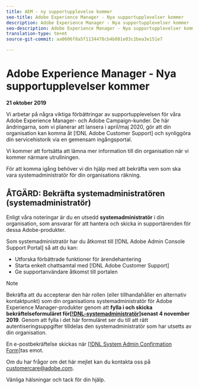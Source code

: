 ```yaml
---
title: AEM - ny supportupplevelse kommer
seo-title: Adobe Experience Manager - Nya supportupplevelser kommer
description: Adobe Experience Manager - Nya supportupplevelser kommer
seo-description: Adobe Experience Manager - Nya supportupplevelser kommer
translation-type: tm+mt
source-git-commit: aa0606f8a5f1134478cb4b081e03c1bea3e151e7

---
```



# Adobe Experience Manager - Nya supportupplevelser kommer

**21 oktober 2019**

Vi arbetar på några viktiga förbättringar av supportupplevelsen för våra Adobe Experience Manager- och Adobe Campaign-kunder. De här ändringarna, som vi planerar att lansera i april/maj 2020, gör att din organisation kan komma åt [!DNL Adobe Customer Support] och synliggöra din servicehistorik via en gemensam ingångsportal.

Vi kommer att fortsätta att lämna mer information till din organisation när vi kommer närmare utrullningen.

För att komma igång behöver vi din hjälp med att bekräfta vem som ska vara systemadministratör för din organisations räkning.

## ÅTGÄRD: Bekräfta systemadministratören (systemadministratör)

Enligt våra noteringar är du en utsedd **systemadministratör** i din organisation, som ansvarar för att hantera och skicka in supportärenden för dessa Adobe-produkter.

Som systemadministratör har du åtkomst till [!DNL Adobe Admin Console Support Portal] så att du kan:

* Utforska förbättrade funktioner för ärendehantering
* Starta enkelt chattsamtal med [!DNL Adobe Customer Support]
* Ge supportanvändare åtkomst till portalen

>[!NOTE]
>Bekräfta att du accepterar den här rollen (eller tillhandahåller en alternativ kontaktpunkt) som din organisations systemadministratör för Adobe Experience Manager-produkter genom att **fylla i och skicka bekräftelseformuläret för[[!DNL-systemadministratör]](https://adobe.allegiancetech.com/cgi-bin/qwebcorporate.dll?idx=SSSVH6)senast 4 november 2019**.
>Genom att fylla i det här formuläret ser du till att rätt autentiseringsuppgifter tilldelas den systemadministratör som har utsetts av din organisation.

En e-postbekräftelse skickas när [[!DNL System Admin Confirmation Form]](https://adobe.allegiancetech.com/cgi-bin/qwebcorporate.dll?idx=SSSVH6)tas emot.

Om du har frågor om det här mejlet kan du kontakta oss på customercare@adobe.com.

Vänliga hälsningar och tack för din hjälp.
